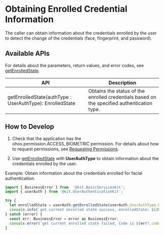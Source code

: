 # Obtaining Enrolled Credential Information


The caller can obtain information about the credentials enrolled by the user to detect the change of the credentials (face, fingerprint, and password).


## Available APIs

For details about the parameters, return values, and error codes, see [getEnrolledState](../../reference/apis-user-authentication-kit/js-apis-useriam-userauth.md#userauthgetenrolledstate12).

| API| Description| 
| -------- | -------- |
| getEnrolledState(authType : UserAuthType): EnrolledState | Obtains the status of the enrolled credentials based on the specified authentication type.| 


## How to Develop

1. Check that the application has the ohos.permission.ACCESS_BIOMETRIC permission. For details about how to request permissions, see [Requesting Permissions](prerequisites.md#requesting-permissions).

2. Use [getEnrolledState](../../reference/apis-user-authentication-kit/js-apis-useriam-userauth.md#userauthgetenrolledstate12) with **UserAuthType** to obtain information about the credentials enrolled by the user.

Example: Obtain information about the credentials enrolled for facial authentication.

```ts
import { BusinessError } from  '@kit.BasicServicesKit';
import { userAuth } from '@kit.UserAuthenticationKit';

try {
  let enrolledState = userAuth.getEnrolledState(userAuth.UserAuthType.FACE);
  console.info(`get current enrolled state success, enrolledState: ${JSON.stringify(enrolledState)}`);
} catch (error) {
  const err: BusinessError = error as BusinessError;
  console.error(`get current enrolled state failed, Code is ${err?.code}, message is ${err?.message}`);
}
```

